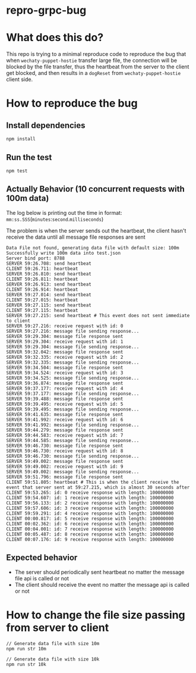 # repro-grpc-bug

# What does this do?

This repo is trying to a minimal reproduce code to reproduce the bug that when `wechaty-puppet-hostie` transfer large file, the connection will be blocked by the file transfer, thus the heartbeat from the server to the client get blocked, and then results in a `dogReset` from `wechaty-puppet-hostie` client side.

# How to reproduce the bug

## Install dependencies

```shell
npm install
```

## Run the test
```shell
npm test
```

## Actually Behavior (10 concurrent requests with 100m data)

The log below is printing out the time in format: `mm:ss.SSS`(`minutes`:`second`.`milliseconds`)

The problem is when the server sends out the heartbeat, the client hasn't receive the data until all message file responses are sent

```shell
Data File not found, generating data file with default size: 100m
Successfully write 100m data into test.json
Server bind port: 8788
SERVER 59:26.708: send heartbeat
CLIENT 59:26.711: heartbeat
SERVER 59:26.810: send heartbeat
CLIENT 59:26.811: heartbeat
SERVER 59:26.913: send heartbeat
CLIENT 59:26.914: heartbeat
SERVER 59:27.014: send heartbeat
CLIENT 59:27.015: heartbeat
SERVER 59:27.115: send heartbeat
CLIENT 59:27.115: heartbeat
SERVER 59:27.215: send heartbeat # This event does not sent immediate to client
SERVER 59:27.216: receive request with id: 0
SERVER 59:27.216: message file sending response...
SERVER 59:29.304: message file response sent
SERVER 59:29.304: receive request with id: 1
SERVER 59:29.304: message file sending response...
SERVER 59:32.042: message file response sent
SERVER 59:32.335: receive request with id: 2
SERVER 59:32.335: message file sending response...
SERVER 59:34.504: message file response sent
SERVER 59:34.524: receive request with id: 3
SERVER 59:34.525: message file sending response...
SERVER 59:36.874: message file response sent
SERVER 59:37.177: receive request with id: 4
SERVER 59:37.177: message file sending response...
SERVER 59:39.488: message file response sent
SERVER 59:39.495: receive request with id: 5
SERVER 59:39.495: message file sending response...
SERVER 59:41.635: message file response sent
SERVER 59:41.992: receive request with id: 6
SERVER 59:41.992: message file sending response...
SERVER 59:44.279: message file response sent
SERVER 59:44.583: receive request with id: 7
SERVER 59:44.585: message file sending response...
SERVER 59:46.730: message file response sent
SERVER 59:46.730: receive request with id: 8
SERVER 59:46.730: message file sending response...
SERVER 59:49.002: message file response sent
SERVER 59:49.002: receive request with id: 9
SERVER 59:49.002: message file sending response...
SERVER 59:51.796: message file response sent
CLIENT 59:51.805: heartbeat # This is when the client receive the event that server sent at 59:27.215, which is almost 30 seconds after
CLIENT 59:53.265: id: 0 receive response with length: 100000000
CLIENT 59:54.607: id: 1 receive response with length: 100000000
CLIENT 59:56.133: id: 2 receive response with length: 100000000
CLIENT 59:57.606: id: 3 receive response with length: 100000000
CLIENT 59:59.291: id: 4 receive response with length: 100000000
CLIENT 00:00.817: id: 5 receive response with length: 100000000
CLIENT 00:02.362: id: 6 receive response with length: 100000000
CLIENT 00:04.001: id: 7 receive response with length: 100000000
CLIENT 00:05.487: id: 8 receive response with length: 100000000
CLIENT 00:07.176: id: 9 receive response with length: 100000000
```

## Expected behavior

- The server should periodically sent heartbeat no matter the message file api is called or not
- The client should receive the event no matter the message api is called or not

# How to change the file size passing from server to client
```shell
// Generate data file with size 10m
npm run str 10m

// Generate data file with size 10k
npm run str 10k
```
